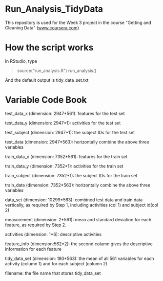 Run_Analysis_TidyData
=====================

This repository is used for the Week 3 project in the course "Getting and Cleaning Data" (www.coursera.com)

How the script works 
=====================
In RStudio, type 
> source("run_analysis.R")
>run_analysis()

And the default output is tidy_data_set.txt 

Variable Code Book
=====================
test_data_x (dimension: 2947*561): features for the test set

test_data_y (dimension: 2947*1): activities for the test set

test_subject (dimension: 2947*1): the subject IDs for the test set

test_data (dimension: 2947*563): horizontally combine the above three variables


train_data_x (dimension: 7352*561): features for the train set

train_data_y (dimension: 7352*1): activities for the train set

train_subject (dimension: 7352*1): the subject IDs for the train set

train_data (dimension: 7352*563): horizontally combine the above three variables


data_set (dimension: 10299*563): combined test data and train data vertically, as required by Step 1, including activities (col 1) and subject id(col 2)


measurement (dimension: 2*561): mean and standard deviation for each feature, as required by Step 2.

activities (dimension: 1*6): descriptive activities

feature_info (dimension:562*2): the second column gives the descriptive information for each feature


tidy_data_set (dimension: 180*563): the mean of all 561 variables for each activity (column 1) and for each subject (column 2)

filename: the file name that stores tidy_data_set
